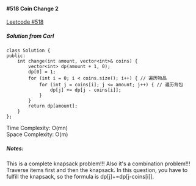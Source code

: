 #### #518 Coin Change 2
[Leetcode #518](https://leetcode.com/problems/coin-change-2/)  

##### Solution from Carl
```
class Solution {
public:
    int change(int amount, vector<int>& coins) {
        vector<int> dp(amount + 1, 0);
        dp[0] = 1;
        for (int i = 0; i < coins.size(); i++) { // 遍历物品
            for (int j = coins[i]; j <= amount; j++) { // 遍历背包
                dp[j] += dp[j - coins[i]];
            }
        }
        return dp[amount];
    }
};
```
Time Complexity: O(mn)  
Space Complexity: O(m)  

##### Notes: 
This is a complete knapsack problem!!! Also it's a combination problem!!! Traverse items first and then the knapsack. In this question, you have to fulfill the knapsack, so the formula is dp[j]+=dp[j-coins[i]].  
